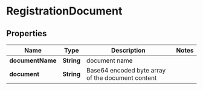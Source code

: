 

# RegistrationDocument


## Properties

| Name | Type | Description | Notes |
|------------ | ------------- | ------------- | -------------|
|**documentName** | **String** | document name |  |
|**document** | **String** | Base64 encoded byte array of the document content |  |



